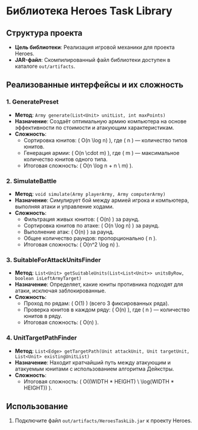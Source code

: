 # Библиотека Heroes Task Library

## Структура проекта
- **Цель библиотеки**: Реализация игровой механики для проекта Heroes.
- **JAR-файл**: Скомпилированный файл библиотеки доступен в каталоге `out/artifacts`.

## Реализованные интерфейсы и их сложность

### 1. **GeneratePreset**
- **Метод**: `Army generate(List<Unit> unitList, int maxPoints)`
- **Назначение**: Создаёт оптимальную армию компьютера на основе эффективности по стоимости и атакующим характеристикам.
- **Сложность**:
  - Сортировка юнитов: \( O(n \log n) \), где \( n \) — количество типов юнитов.
  - Генерация армии: \( O(n \cdot m) \), где \( m \) — максимальное количество юнитов одного типа.
  - Итоговая сложность: \( O(n \log n + n \ m) \).

### 2. **SimulateBattle**
- **Метод**: `void simulate(Army playerArmy, Army computerArmy)`
- **Назначение**: Симулирует бой между армией игрока и компьютера, выполняя атаки и управление ходами.
- **Сложность**:
  - Фильтрация живых юнитов: \( O(n) \) за раунд.
  - Сортировка юнитов по атаке: \( O(n \log n) \) за раунд.
  - Выполнение атак: \( O(n) \) за раунд.
  - Общее количество раундов: пропорционально \( n \).
  - Итоговая сложность: \( O(n^2 \log n) \).

### 3. **SuitableForAttackUnitsFinder**
- **Метод**: `List<Unit> getSuitableUnits(List<List<Unit>> unitsByRow, boolean isLeftArmyTarget)`
- **Назначение**: Определяет, какие юниты противника подходят для атаки, исключая заблокированные.
- **Сложность**:
  - Проход по рядам: \( O(1) \) (всего 3 фиксированных ряда).
  - Проверка юнитов в каждом ряду: \( O(n) \), где \( n \) — количество юнитов в ряду.
  - Итоговая сложность: \( O(n) \).

### 4. **UnitTargetPathFinder**
- **Метод**: `List<Edge> getTargetPath(Unit attackUnit, Unit targetUnit, List<Unit> existingUnitList)`
- **Назначение**: Находит кратчайший путь между атакующим и атакуемым юнитами с использованием алгоритма Дейкстры.
- **Сложность**:
  - Итоговая сложность: \( O((WIDTH * HEIGHT) \ \log(WIDTH * HEIGHT)) \).

## Использование
1. Подключите файл `out/artifacts/HeroesTaskLib.jar` к проекту Heroes.

